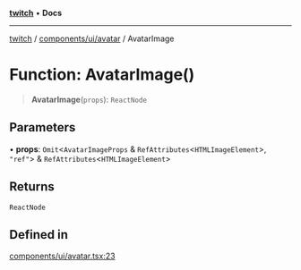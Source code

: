 [**twitch**](../../../../README.md) • **Docs**

***

[twitch](../../../../modules.md) / [components/ui/avatar](../README.md) / AvatarImage

# Function: AvatarImage()

> **AvatarImage**(`props`): `ReactNode`

## Parameters

• **props**: `Omit`\<`AvatarImageProps` & `RefAttributes`\<`HTMLImageElement`\>, `"ref"`\> & `RefAttributes`\<`HTMLImageElement`\>

## Returns

`ReactNode`

## Defined in

[components/ui/avatar.tsx:23](https://github.com/Mohaamedl/Twitch_clone/blob/9ae8fe0301b5527403a032a29bdae292528b52a8/components/ui/avatar.tsx#L23)
